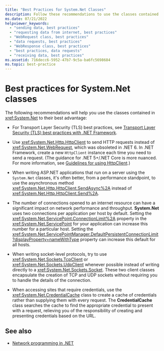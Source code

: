 ```yaml
---
title: "Best Practices for System.Net Classes"
description: Follow these recommendations to use the classes contained in System.Net to their best advantage in .NET Framework programming.
ms.date: 07/21/2022
helpviewer_keywords: 
  - "sending data, best practices"
  - "requesting data from internet, best practices"
  - "WebRequest class, best practices"
  - "data requests, best practices"
  - "WebResponse class, best practices"
  - "best practices, data requests"
  - "receiving data, best practices"
ms.assetid: 716decc6-5952-47b7-9c5a-ba6fc5698684
ms.topic: best-practice
---
```

# Best practices for System.Net classes

The following recommendations will help you use the classes contained in <xref:System.Net> to their best advantage:  
  
- For Transport Layer Security (TLS) best practices, see [Transport Layer Security (TLS) best practices with .NET Framework](tls.md).

- Use <xref:System.Net.Http.HttpClient> to send HTTP requests instead of <xref:System.Net.WebRequest>, which was obsoleted in .NET 6. In .NET Framework, create a new `HttpClient` instance each time you need to send a request. (The guidance for .NET 5+/.NET Core is more nuanced. For more information, see [Guidelines for using HttpClient](../../fundamentals/networking/http/httpclient-guidelines.md).)
  
- When writing ASP.NET applications that run on a server using the `System.Net` classes, it's often better, from a performance standpoint, to use the asynchronous method <xref:System.Net.Http.HttpClient.SendAsync%2A> instead of <xref:System.Net.Http.HttpClient.Send%2A>.
  
- The number of connections opened to an internet resource can have a significant impact on network performance and throughput. **System.Net** uses two connections per application per host by default. Setting the <xref:System.Net.ServicePoint.ConnectionLimit%2A> property in the <xref:System.Net.ServicePoint> for your application can increase this number for a particular host. Setting the <xref:System.Net.ServicePointManager.DefaultPersistentConnectionLimit?displayProperty=nameWithType> property can increase this default for all hosts.  
  
- When writing socket-level protocols, try to use <xref:System.Net.Sockets.TcpClient> or <xref:System.Net.Sockets.UdpClient> whenever possible instead of writing directly to a <xref:System.Net.Sockets.Socket>. These two client classes encapsulate the creation of TCP and UDP sockets without requiring you to handle the details of the connection.  
  
- When accessing sites that require credentials, use the <xref:System.Net.CredentialCache> class to create a cache of credentials rather than supplying them with every request. The **CredentialCache** class searches the cache to find the appropriate credential to present with a request, relieving you of the responsibility of creating and presenting credentials based on the URL.  
  
## See also

- [Network programming in .NET](../../fundamentals/networking/overview.md)
